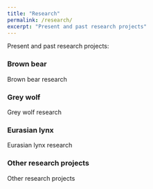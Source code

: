 ```yaml
---
title: "Research"
permalink: /research/
excerpt: "Present and past research projects"
---
```


Present and past research projects:


### Brown bear
Brown bear research 

### Grey wolf
Grey wolf research

### Eurasian lynx
Eurasian lynx research

### Other research projects
Other research projects
